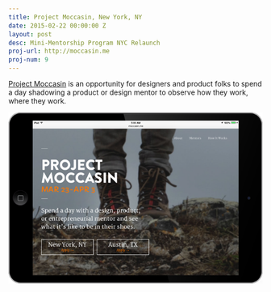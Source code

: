 ```yaml
---
title: Project Moccasin, New York, NY
date: 2015-02-22 00:00:00 Z
layout: post
desc: Mini-Mentorship Program NYC Relaunch
proj-url: http://moccasin.me
proj-num: 9
---
```


[Project Moccasin](http://moccasin.me) is an opportunity for designers and product folks to spend a day shadowing a product or design mentor to observe how they work, where they work.

![Project Moccasin](../images/09-h.png)
